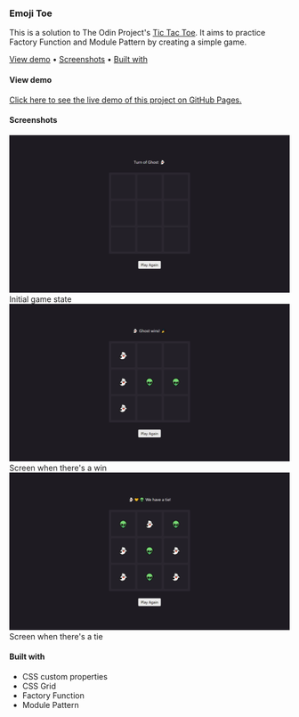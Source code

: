 ### Emoji Toe

This is a solution to The Odin Project's [Tic Tac Toe](https://www.theodinproject.com/lessons/node-path-javascript-tic-tac-toe). It aims to practice Factory Function and Module Pattern by creating a simple game.

[View demo](#view-demo)
•
[Screenshots](#screenshots)
•
[Built with](#built-with)

#### View demo

[Click here to see the live demo of this project on GitHub Pages.](https://jsklcodes.github.io/emoji-toe)

#### Screenshots

<img src="assets/images/screenshots/screenshot-1.png" alt="Initial game state, empty board">
Initial game state

<img src="assets/images/screenshots/screenshot-2.png" alt="Screen when there's a win">
Screen when there's a win

<img src="assets/images/screenshots/screenshot-3.png" alt="Screen when there's a tie">
Screen when there's a tie

#### Built with

- CSS custom properties
- CSS Grid
- Factory Function
- Module Pattern
